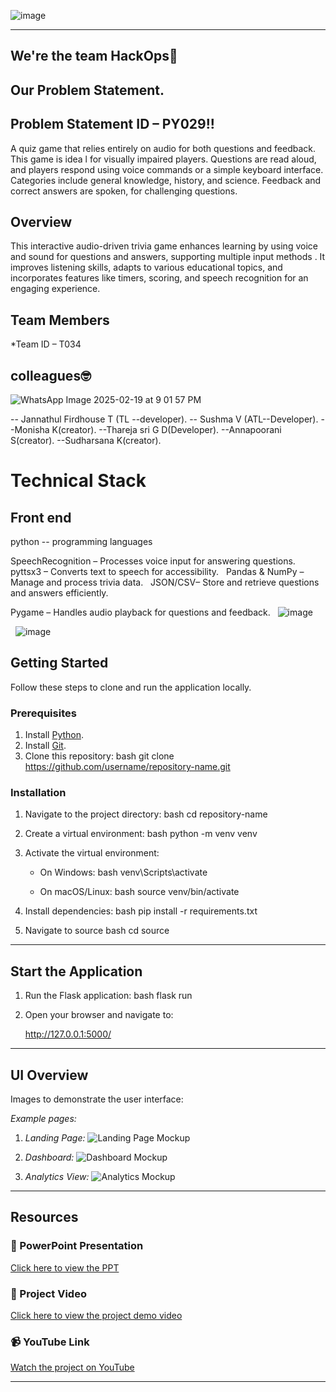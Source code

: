 ![image](https://github.com/user-attachments/assets/e6b15b39-7c40-4623-95b6-d2205bab6dfb)


--- 
## We're the team HackOps🎏

## Our Problem Statement.

## Problem Statement ID – PY029!!

 A quiz game that relies entirely on audio for both questions and feedback. This game is idea l for visually impaired players. Questions are read aloud, and players respond using voice commands or a simple keyboard interface. Categories include general knowledge, history, and science. Feedback and correct answers are spoken,  for challenging questions.

## Overview
This interactive audio-driven trivia game enhances learning by using voice and sound for questions and answers, supporting multiple input methods . It improves listening skills, adapts to various educational topics, and incorporates features like timers, scoring, and speech recognition for an engaging experience.




 
## Team Members

*Team ID – T034

## colleagues🤓

![WhatsApp Image 2025-02-19 at 9 01 57 PM](https://github.com/user-attachments/assets/ff6d6ef8-305f-47bc-b7f8-a46c241e8731)


 -- Jannathul Firdhouse T (TL --developer).
 -- Sushma V (ATL--Developer).
 --Monisha K(creator).
 --Thareja sri G D(Developer).
 --Annapoorani S(creator).
 --Sudharsana K(creator).

# Technical Stack
## Front end
python -- programming languages

SpeechRecognition – Processes voice input for answering questions.
 
pyttsx3 – Converts text to speech for accessibility.
 
Pandas & NumPy – Manage and process trivia data.
 
JSON/CSV– Store and retrieve questions and answers efficiently.

Pygame – Handles audio playback for questions and feedback.
 
![image](https://github.com/user-attachments/assets/3c928f6f-05fe-434e-bdf1-e77140556d97)

 
![image](https://github.com/user-attachments/assets/0be0fc7b-630b-41ef-82ce-e05f9e898ccc)

## Getting Started

Follow these steps to clone and run the application locally.

### Prerequisites

1. Install [Python](https://www.python.org/downloads/).
2. Install [Git](https://git-scm.com/).
3. Clone this repository:
   bash
   git clone https://github.com/username/repository-name.git
   

### Installation

1. Navigate to the project directory:
   bash
   cd repository-name
   
2. Create a virtual environment:
   bash
   python -m venv venv
   
3. Activate the virtual environment:
   - On Windows:
     bash
     venv\Scripts\activate
     
   - On macOS/Linux:
     bash
     source venv/bin/activate
     
4. Install dependencies:
   bash
   pip install -r requirements.txt
   
5. Navigate to source
   bash
   cd source
   

---

## Start the Application

1. Run the Flask application:
   bash
   flask run
   
2. Open your browser and navigate to:
   
   http://127.0.0.1:5000/
   

---

## UI Overview

Images to demonstrate the user interface:

*Example pages:*

1. *Landing Page:*
   ![Landing Page Mockup](media/LoadingPage.png)

2. *Dashboard:*
   ![Dashboard Mockup](media/DashBoard.png)

3. *Analytics View:*
   ![Analytics Mockup](media/Analytics.png)

---

## Resources

### 📄 PowerPoint Presentation
[Click here to view the PPT](insert-drive-link-here)

### 🎥 Project Video
[Click here to view the project demo video](insert-drive-link-here)

### 📹 YouTube Link
[Watch the project on YouTube](insert-youtube-link-here)

---
